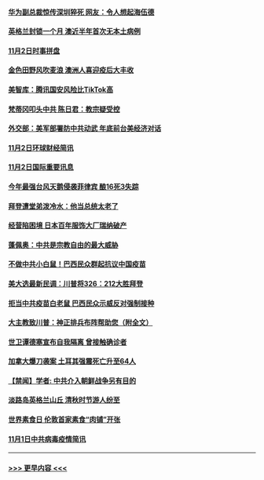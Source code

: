 #### [华为副总裁惊传深圳猝死 网友：令人想起海伍德](../pages/prog202/a102977629.md?t=11031051) 
#### [英格兰封锁一个月 澳近半年首次无本土病例](../pages/prog202/a102977332.md?t=11031051) 
#### [11月2日时事拼盘](../pages/prog202/a102977494.md?t=11031051) 
#### [金色田野风吹麦浪 澳洲人喜迎疫后大丰收](../pages/prog202/a102977456.md?t=11031051) 
#### [美智库：腾讯国安风险比TikTok高](../pages/prog202/a102977344.md?t=11031051) 
#### [梵蒂冈叩头中共 陈日君：教宗疑受控](../pages/prog202/a102977294.md?t=11031051) 
#### [外交部：美军部署防中共动武 年底前台美经济对话](../pages/prog202/a102977291.md?t=11031051) 
#### [11月2日环球财经简讯](../pages/prog202/a102977284.md?t=11031051) 
#### [11月2日国际重要讯息](../pages/prog202/a102977179.md?t=11031051) 
#### [今年最强台风天鹅侵袭菲律宾 酿16死3失踪](../pages/prog202/a102977149.md?t=11031051) 
#### [拜登遭堂弟泼冷水：他当总统太老了](../pages/prog202/a102977150.md?t=11031051) 
#### [经营陷困境 日本百年服饰大厂瑞纳破产](../pages/prog202/a102977063.md?t=11031051) 
#### [蓬佩奥：中共是宗教自由的最大威胁](../pages/prog202/a102977053.md?t=11031051) 
#### [不做中共小白鼠！巴西民众群起抗议中国疫苗](../pages/prog202/a102977029.md?t=11031051) 
#### [美大选最新民调：川普将326：212大胜拜登](../pages/prog202/a102977003.md?t=11031051) 
#### [拒当中共疫苗白老鼠 巴西民众示威反对强制接种](../pages/prog202/a102976963.md?t=11031051) 
#### [大主教致川普：神正排兵布阵帮助您（附全文）](../pages/prog202/a102976938.md?t=11031051) 
#### [世卫谭德塞宣布自我隔离 曾接触确诊者](../pages/prog202/a102976924.md?t=11031051) 
#### [加拿大爆刀袭案 土耳其强震死亡升至64人](../pages/prog202/a102976844.md?t=11031051) 
#### [【禁闻】学者: 中共介入朝鲜战争另有目的](../pages/prog202/a102976801.md?t=11031051) 
#### [淡路岛英格兰山丘 清秋时节游人纷至](../pages/prog202/a102976805.md?t=11031051) 
#### [世界素食日 伦敦首家素食“肉铺”开张](../pages/prog202/a102976727.md?t=11031051) 
#### [11月1日中共病毒疫情简讯](../pages/prog202/a102976729.md?t=11031051) 

----
#### [ >>> 更早内容 <<< ](../indexes/prog202-earlier.md)
